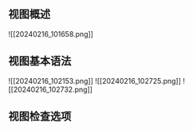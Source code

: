## 视图概述
![[20240216_101658.png]]
## 视图基本语法
![[20240216_102153.png]]
![[20240216_102725.png]]
![[20240216_102732.png]]
## 视图检查选项
